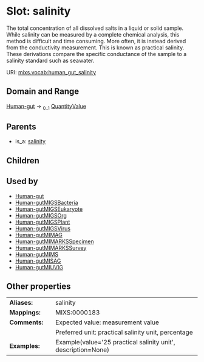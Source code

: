 
# Slot: salinity


The total concentration of all dissolved salts in a liquid or solid sample. While salinity can be measured by a complete chemical analysis, this method is difficult and time consuming. More often, it is instead derived from the conductivity measurement. This is known as practical salinity. These derivations compare the specific conductance of the sample to a salinity standard such as seawater.

URI: [mixs.vocab:human_gut_salinity](https://w3id.org/mixs/vocab/human_gut_salinity)


## Domain and Range

[Human-gut](Human-gut.md) &#8594;  <sub>0..1</sub> [QuantityValue](QuantityValue.md)

## Parents

 *  is_a: [salinity](salinity.md)

## Children


## Used by

 * [Human-gut](Human-gut.md)
 * [Human-gutMIGSBacteria](Human-gutMIGSBacteria.md)
 * [Human-gutMIGSEukaryote](Human-gutMIGSEukaryote.md)
 * [Human-gutMIGSOrg](Human-gutMIGSOrg.md)
 * [Human-gutMIGSPlant](Human-gutMIGSPlant.md)
 * [Human-gutMIGSVirus](Human-gutMIGSVirus.md)
 * [Human-gutMIMAG](Human-gutMIMAG.md)
 * [Human-gutMIMARKSSpecimen](Human-gutMIMARKSSpecimen.md)
 * [Human-gutMIMARKSSurvey](Human-gutMIMARKSSurvey.md)
 * [Human-gutMIMS](Human-gutMIMS.md)
 * [Human-gutMISAG](Human-gutMISAG.md)
 * [Human-gutMIUVIG](Human-gutMIUVIG.md)

## Other properties

|  |  |  |
| --- | --- | --- |
| **Aliases:** | | salinity |
| **Mappings:** | | MIXS:0000183 |
| **Comments:** | | Expected value: measurement value |
|  | | Preferred unit: practical salinity unit, percentage |
| **Examples:** | | Example(value='25 practical salinity unit', description=None) |

